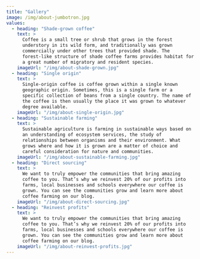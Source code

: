 ```yaml
---
title: "Gallery"
image: /img/about-jumbotron.jpg
values:
  - heading: "Shade-grown coffee"
    text: >
      Coffee is a small tree or shrub that grows in the forest
      understory in its wild form, and traditionally was grown
      commercially under other trees that provided shade. The
      forest-like structure of shade coffee farms provides habitat for
      a great number of migratory and resident species.
    imageUrl: "/img/about-shade-grown.jpg"
  - heading: "Single origin"
    text: >
      Single-origin coffee is coffee grown within a single known
      geographic origin. Sometimes, this is a single farm or a
      specific collection of beans from a single country. The name of
      the coffee is then usually the place it was grown to whatever
      degree available.
    imageUrl: "/img/about-single-origin.jpg"
  - heading: "Sustainable farming"
    text: >
      Sustainable agriculture is farming in sustainable ways based on
      an understanding of ecosystem services, the study of
      relationships between organisms and their environment. What
      grows where and how it is grown are a matter of choice and
      careful consideration for nature and communities.
    imageUrl: "/img/about-sustainable-farming.jpg"
  - heading: "Direct sourcing"
    text: >
      We want to truly empower the communities that bring amazing
      coffee to you. That’s why we reinvest 20% of our profits into
      farms, local businesses and schools everywhere our coffee is
      grown. You can see the communities grow and learn more about
      coffee farming on our blog.
    imageUrl: "/img/about-direct-sourcing.jpg"
  - heading: "Reinvest profits"
    text: >
      We want to truly empower the communities that bring amazing
      coffee to you. That’s why we reinvest 20% of our profits into
      farms, local businesses and schools everywhere our coffee is
      grown. You can see the communities grow and learn more about
      coffee farming on our blog.
    imageUrl: "/img/about-reinvest-profits.jpg"
---
```

